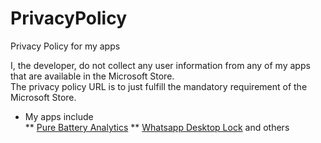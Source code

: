 # PrivacyPolicy
Privacy Policy for my apps

I, the developer, do not collect any user information from any of my apps that are available in the Microsoft Store.  
The privacy policy URL is to just fulfill the mandatory requirement of the Microsoft Store. 

* My apps include  
  ** [Pure Battery Analytics](https://www.microsoft.com/en-us/p/pure-battery-analytics/9nblggh4x4k3?activetab=pivot:overviewtab)
  ** [Whatsapp Desktop Lock](https://www.microsoft.com/store/apps/9PF05CLSMD8K) and others
